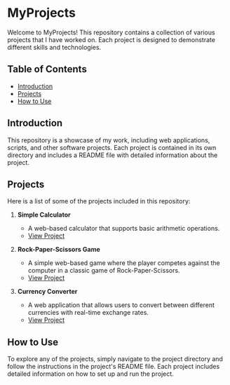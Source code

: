 # MyProjects

Welcome to MyProjects! This repository contains a collection of various projects that I have worked on. Each project is designed to demonstrate different skills and technologies.

## Table of Contents

- [Introduction](#introduction)
- [Projects](#projects)
- [How to Use](#how-to-use)

## Introduction

This repository is a showcase of my work, including web applications, scripts, and other software projects. Each project is contained in its own directory and includes a README file with detailed information about the project.

## Projects

Here is a list of some of the projects included in this repository:

1. **Simple Calculator**
   - A web-based calculator that supports basic arithmetic operations.
   - [View Project](calculator/)
  
2. **Rock-Paper-Scissors Game**
   - A simple web-based game where the player competes against the computer in a classic game of Rock-Paper-Scissors.
   - [View Project](RockPaperScissors/)
  
3. **Currency Converter**
   - A web application that allows users to convert between different currencies with real-time exchange rates.
   - [View Project](CurrencyConverter/)

## How to Use

To explore any of the projects, simply navigate to the project directory and follow the instructions in the project's README file. Each project includes detailed information on how to set up and run the project.
